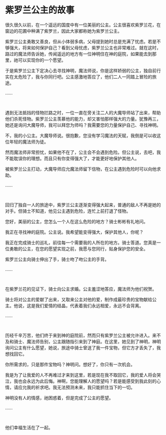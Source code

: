 # 紫罗兰公主的故事

很久很久以前，在一个遥远的国度中有一位美丽的公主。公主很喜欢紫罗兰花，在窗边的花圃中种满了紫罗兰，因此大家都称她为紫罗兰公主。

紫罗兰公主勇敢又善良，但从小体弱多病，父母提到她时总是充满了忧虑。若是不够强大，将来如何保护自己？看到父母忧虑，紫罗兰公主也非常难过。就在这时，路过的魔法师告诉她，传闻遥远的地方有一位神明住在神的庭院，如果能去到那里，祂可以实现你的一个愿望。

于是紫罗兰公主下定决心去寻找神明，魔法师说，你是这样娇弱的公主，独自前行实在太危险了，我与你同行吧。公主感激地答应了，他们二人一同踏上冒险的旅途。

……

<br>

遇到无法抵挡的怪物拦路之时，一位一直在旁关注二人的大魔导师站了出来，帮助他们杀死怪物。紫罗兰公主羡慕他的能力，却又害怕那样强大的力量。犹豫再三，她还是询问大魔导师，我可以拜您为师吗？我需要您的力量保护自己、寻找神明。

不，我的小公主。大魔导师说。很抱歉，您没有学习魔法的天赋，我倒是可以收这位年轻的魔法师为徒。

然而魔法师非常担忧，如果他不在了，公主会不会遇到危险。但公主说，去吧，我不能耽误你的理想。而且只有你变得强大了，才能更好地保护其他人。

被紫罗兰公主打动，大魔导师应允魔法师留下信物，在公主遇到危险时可以向他求助。

……

<br>

回归了独自一人的旅途中，紫罗兰公主逐渐变得强大起来，普通的敌人不再是她的对手。但骑士不知道，他见公主遇到危险，连忙上前打退了怪物。

您好，美丽的公主，您怎么一个人在这么危险的地方？骑士彬彬有礼地问。

我正在寻找神的庭院。公主说。我希望能变得强大，保护其他人，你呢？

我正在完成骑士的巡礼，前往每一个需要我的人所在的地方。骑士答道。您真是一位勇敢的公主，在您的愿望实现之前，我愿与您同行，贴身保护您的安全。

紫罗兰公主向骑士伸出了手，骑士吻了吻公主的手背。

……

<br>

在紫罗兰花的见证下，骑士向公主求婚。公主羞涩地答应，魔法师为他们祝贺。

骑士将对公主的爱献了出来，又取来公主对他的爱，制作成最珍贵的宝物献给公主。他说，这是我们爱情的结晶，代表着我们永远相爱，永远不会背离。

……

<br>

历经千辛万苦，他们终于来到神的庭院前，然而只有紫罗兰公主被允许进入。来不及和骑士、魔法师告别，公主跟随指引来到了神庭。在这里，她见到了神明，神明询问公主有什么愿望，她说，旅途中骑士曾送了我一件宝物，但它方才丢失了，我想找回它。

你所需求的，只是那件宝物吗？神明问。想好了，你只有一次机会。

我是为了让我爱的人不再难过才来到这里，若是现在我不取回它，我的爱人将会哭泣，我也会永远为此后悔。神啊，您能理解人的愿望吗？若是能感受到我此刻的心情，请应允我的祈求吧。我无法预测未来，我只能抓住当下的一切。

神明没有人的情感，祂困惑着，但是完成了公主的愿望。

……

<br>

他们幸福生活在了一起。
